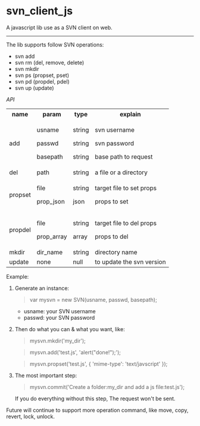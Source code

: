 svn_client_js
=============

A javascript lib use as a SVN client on web.

-------------


The lib supports follow SVN operations:

* svn add 
* svn rm (del, remove, delete)
* svn mkdir
* svn ps (propset, pset)
* svn pd (propdel, pdel)
* svn up (update)


*API*

<table>
  <tr>
    <th>name</th>
    <th>param</th>
    <th>type</th>
    <th>explain</th>
  </tr>
  <tr>
    <td>add</td>
    <td>
      <p>usname</p>
      <p>passwd</p>
      <p>basepath</p>
    </td>
    <td>
      <p>string</p>
      <p>string</p>
      <p>string</p>
    </td>
    <td>
      <p>svn username</p>
      <p>svn password</p>
      <P>base path to request</p>
    </td>
  </tr>
  <tr>
    <td>del</td>
    <td>path</td>
    <td>string</td>
    <td>a file or a directory</td>
  </tr>
  <tr>
    <td>propset</td>
    <td>
      <p>file</p>
      <p>prop_json</p>
    </td>
    <td>
      <p>string</p>
      <p>json</p>
    </td>
    <td>
      <p>target file to set props</p>
      <p>props to set</p>
    </td>
  </tr>
  <tr>
    <td>propdel</td>
    <td>
      <p>file</p>
      <p>prop_array</p>
    </td>
    <td>
      <p>string</p>
      <p>array</p>
    </td>
    <td>
      <p>target file to del props</p>
      <p>props to del</p>
    </td>
  </tr>
  <tr>
    <td>mkdir</td>
    <td>dir_name</td>
    <td>string</td>
    <td>directory name</td>
  </tr>
  <tr>
    <td>update</td>
    <td>none</td>
    <td>null</td>
    <td>to update the svn version</td>
  </tr>
</table>

Example:

1.  Generate an instance:
    > var mysvn =  new SVN(usname, passwd, basepath);
       * usname: your SVN username
       * passwd: your SVN password

2.  Then do what you can & what you want, like:
    > mysvn.mkdir('my_dir');

    > mysvn.add('test.js', 'alert("done!");');

    > mysvn.propset('test.js', { 'mime-type': 'text/javscript' });

3.  The most important step:
    > mysvn.commit('Create a folder:my_dir and add a js file:test.js');

    If you do everything without this step,
    The request won't be sent.

Future will continue to support more operation command,
like move, copy, revert, lock, unlock.
